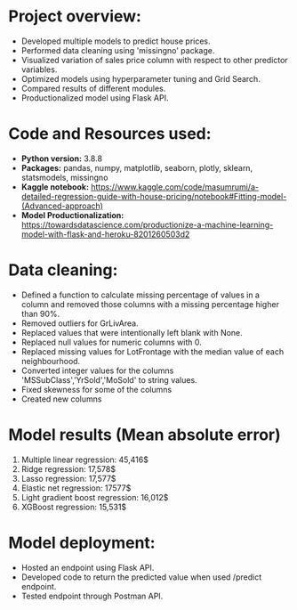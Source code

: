 # Project overview:

* Developed multiple models to predict house prices.
* Performed data cleaning using 'missingno' package.
* Visualized variation of sales price column with respect to other predictor variables.
* Optimized models using hyperparameter tuning and Grid Search.
* Compared results of different modules.
* Productionalized model using Flask API.

# Code and Resources used:

* **Python version:** 3.8.8
* **Packages:** pandas, numpy, matplotlib, seaborn, plotly, sklearn, statsmodels, missingno
* **Kaggle notebook:** https://www.kaggle.com/code/masumrumi/a-detailed-regression-guide-with-house-pricing/notebook#Fitting-model-(Advanced-approach)
* **Model Productionalization:** https://towardsdatascience.com/productionize-a-machine-learning-model-with-flask-and-heroku-8201260503d2

# Data cleaning:

* Defined a function to calculate missing percentage of values in a column and removed those columns with a missing percentage higher than 90%.
* Removed outliers for GrLivArea.
* Replaced values that were intentionally left blank with None.
* Replaced null values for numeric columns with 0.
* Replaced missing values for LotFrontage with the median value of each neighbourhood.
* Converted integer values for the columns 'MSSubClass','YrSold','MoSold' to string values.
* Fixed skewness for some of the columns
* Created new columns

# Model results (Mean absolute error)

1. Multiple linear regression: 45,416$
2. Ridge regression: 17,578$
3. Lasso regression: 17,577$
4. Elastic net regression: 17577$
5. Light gradient boost regression: 16,012$
6. XGBoost regression: 15,531$

# Model deployment:

* Hosted an endpoint using Flask API.
* Developed code to return the predicted value when used /predict endpoint.
* Tested endpoint through Postman API.

